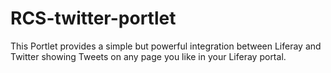 # RCS-twitter-portlet

This Portlet provides a simple but powerful integration between Liferay and Twitter showing Tweets on any page you like in your Liferay portal.
